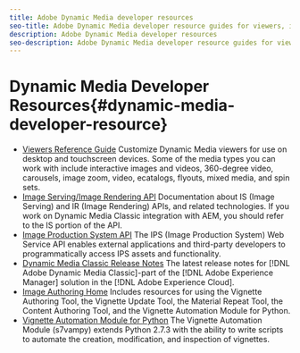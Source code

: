 ```yaml
---
title: Adobe Dynamic Media developer resources
seo-title: Adobe Dynamic Media developer resource guides for viewers, image serving, image rendering, and image production
description: Adobe Dynamic Media developer resources
seo-description: Adobe Dynamic Media developer resource guides for viewers, image serving, image rendering, and image production
---
```


# Dynamic Media Developer Resources{#dynamic-media-developer-resource}

* [Viewers Reference Guide](/help/aem-viewers-ref/home.md)
Customize Dynamic Media viewers for use on desktop and touchscreen devices. Some of the media types you can work with include interactive images and videos, 360-degree video, carousels, image zoom, video, ecatalogs, flyouts, mixed media, and spin sets. 
* [Image Serving/Image Rendering API](/help/aem-is-ir-api/home.md)
Documentation about IS (Image Serving) and IR (Image Rendering) APIs, and related technologies. If you work on Dynamic Media Classic integration with AEM, you should refer to the IS portion of the API.
* [Image Production System API](help/aem-ips-api/c-overview.md)
The IPS (Image Production System) Web Service API enables external applications and third-party developers to programmatically access IPS assets and functionality.
* [Dynamic Media Classic Release Notes](/help/s7-release-notes/home.md)
The latest release notes for [!DNL Adobe Dynamic Media Classic]-part of the [!DNL Adobe Experience Manager] solution in the [!DNL Adobe Experience Cloud].
* [Image Authoring Home](/help/aem-ia/aem-ia-home.md)
Includes resources for using the Vignette Authoring Tool, the Vignette Update Tool, the Material Repeat Tool, the Content Authoring Tool, and the Vignette Automation Module for Python.
* [Vignette Automation Module for Python](/help/vignette-automation-module-for-python/c-vampyhome.md)
The Vignette Automation Module (s7vampy) extends Python 2.7.3 with the ability to write scripts to automate the creation, modification, and inspection of vignettes.